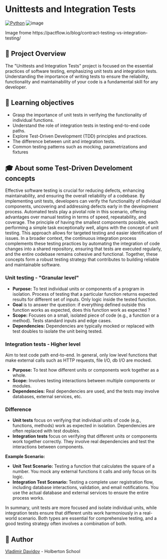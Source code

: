 # Unittests and Integration Tests

[![Python](https://img.shields.io/badge/Python-3.9-blue?style=for-the-badge&logo=python&logoColor=white)](https://www.python.org/)
![image](https://github.com/v-dav/holbertonschool-web_back_end/assets/115344057/e3c21a46-5f45-4091-b2d1-f7b7a02fa26b)
<p style="align: center"> Image frome https://pactflow.io/blog/contract-testing-vs-integration-testing/</p>


## 🧐 Project Overview
The "Unittests and Integration Tests" project is focused on the essential practices of software testing, emphasizing unit tests and integration tests. Understanding the importance of writing tests to ensure the reliability, functionality and maintainability of your code is a fundamental skill for any developer.

## 📖 Learning objectives
 - Grasp the importance of unit tests in verifying the functionality of individual functions.
 - Understand the role of integration tests in testing end-to-end code paths.
 - Explore Test-Driven Development (TDD) principles and practices.
 - The difference between unit and integration tests.
 - Common testing patterns such as mocking, parametrizations and fixtures

## 🎓 About some Test-Driven Develoment concepts

Effective software testing is crucial for reducing defects, enhancing maintainability, and ensuring the overall reliability of a codebase. By implementing unit tests, developers can verify the functionality of individual components, uncovering and addressing defects early in the development process. Automated tests play a pivotal role in this scenario, offering advantages over manual testing in terms of speed, repeatability, and coverage. The principle of having the smallest components possible, each performing a simple task exceptionally well, aligns with the concept of unit testing. This approach allows for targeted testing and easier identification of issues. In a broader context, the continuous integration process complements these testing practices by automating the integration of code changes into a shared repository, ensuring that tests are executed regularly, and the entire codebase remains cohesive and functional. Together, these concepts form a robust testing strategy that contributes to building reliable and maintainable software.

### Unit testing - "Granular level"

- **Purpose:** To test individual units or components of a program in isolation. Process of testing that a particular function returns expected results for different set of inputs. Only logic inside the tested function.
- **Goal** is to answer the question: if everything defined outside this function works as expected, does this function work as expected ?
- **Scope:** Focuses on a small, isolated piece of code (e.g., a function or a method). Tests standard inputs and edge cases.
- **Dependencies:** Dependencies are typically mocked or replaced with test doubles to isolate the unit being tested.

### Integration tests - Higher level

Aim to test code path end-to-end. In general, only low level functions that make external calls such as HTTP requests, file I/O, db I/O are mocked.

- **Purpose:** To test how different units or components work together as a whole.
- **Scope:** Involves testing interactions between multiple components or modules.
- **Dependencies:** Real dependencies are used, and the tests may involve databases, external services, etc.

### Difference


- **Unit tests** focus on verifying that individual units of code (e.g., functions, methods) work as expected in isolation. Dependencies are often replaced with test doubles.
- **Integration tests** focus on verifying that different units or components work together correctly. They involve real dependencies and test the interactions between components.

**Example Scenario:**

- **Unit Test Scenario:** Testing a function that calculates the square of a number. You mock any external functions it calls and only focus on its logic.
- **Integration Test Scenario:** Testing a complete user registration flow, including database interactions, validation, and email notifications. You use the actual database and external services to ensure the entire process works.

In summary, unit tests are more focused and isolate individual units, while integration tests ensure that different units work harmoniously in a real-world scenario. Both types are essential for comprehensive testing, and a good testing strategy often involves a combination of both.

##  🙇 Author

[Vladimir Davidov](https://github.com/v-dav) - Holberton School
